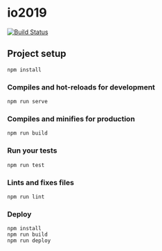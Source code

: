 
# io2019
[![Build Status](https://travis-ci.org/kasztaniaki/IO2019-web.svg?branch=master)](https://travis-ci.org/kasztaniaki/IO2019-web)
## Project setup
```
npm install
```

### Compiles and hot-reloads for development
```
npm run serve
```

### Compiles and minifies for production
```
npm run build
```

### Run your tests
```
npm run test
```

### Lints and fixes files
```
npm run lint
```

### Deploy
```
npm install
npm run build
npm run deploy
```
